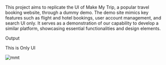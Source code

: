 This project aims to replicate the UI of Make My Trip, a popular travel booking website, through a dummy demo. The demo site mimics key features such as flight and hotel bookings, user account management, and search UI only. It serves as a demonstration of our capability to develop a similar platform, showcasing essential functionalities and design elements.

Output

This is Only UI 

![mmt](https://github.com/SnehaDatey/HTML-CSS-JS-Projects/assets/110827358/7122f495-8c9a-4cdd-a44b-82e61f4688df)
